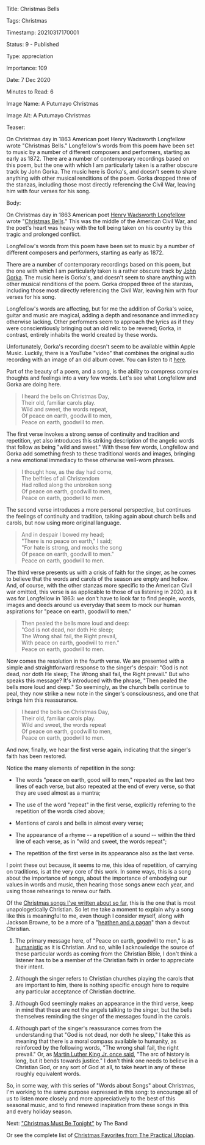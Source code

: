 Title:  Christmas Bells

Tags:   Christmas

Timestamp: 20210317170001

Status: 9 - Published

Type:   appreciation

Importance: 109

Date:   7 Dec 2020

Minutes to Read: 6

Image Name: A Putumayo Christmas

Image Alt: A Putumayo Christmas

Teaser: 

On Christmas day in 1863 American poet Henry Wadsworth Longfellow wrote "Christmas Bells." Longfellow's words from this poem have been set to music by a number of different composers and performers, starting as early as 1872. There are a number of contemporary recordings based on this poem, but the one with which I am particularly taken is a rather obscure track by John Gorka. The music here is Gorka's, and doesn't seem to share anything with other musical renditions of the poem. Gorka dropped three of the stanzas, including those most directly referencing the Civil War, leaving him with four verses for his song. 


Body: 

On Christmas day in 1863 American poet [Henry Wadsworth Longfellow][hwl] wrote "[Christmas Bells][cb]." This was the middle of the American Civil War, and the poet's heart was heavy with the toll being taken on his country by this tragic and prolonged conflict. 

Longfellow's words from this poem have been set to music by a number of different composers and performers, starting as early as 1872.

There are a number of contemporary recordings based on this poem, but the one with which I am particularly taken is a rather obscure track by [John Gorka][jg]. The music here is Gorka's, and doesn't seem to share anything with other musical renditions of the poem. Gorka dropped three of the stanzas, including those most directly referencing the Civil War, leaving him with four verses for his song. 

Longfellow's words are affecting, but for me the addition of Gorka's voice, guitar and music are magical, adding a depth and resonance and immediacy otherwise lacking. Other performers seem to approach the lyrics as if they were conscientiously bringing out an old relic to be revered; Gorka, in contrast, entirely inhabits the world created by these words. 

Unfortunately, Gorka's recording doesn't seem to be available within Apple Music. Luckily, there is a YouTube "video" that combines the original audio recording with an image of an old album cover. You can listen to it [here][yt].

Part of the beauty of a poem, and a song, is the ability to compress complex thoughts and feelings into a very few words. Let's see what Longfellow and Gorka are doing here. 

> I heard the bells on Christmas Day,  
> Their old, familiar carols play.  
> Wild and sweet, the words repeat,  
> Of peace on earth, goodwill to men,  
> Peace on earth, goodwill to men.

The first verse invokes a strong sense of continuity and tradition and repetition, yet also introduces this striking description of the angelic words that follow as being "wild and sweet." With these few words, Longfellow and Gorka add something fresh to these traditional words and images, bringing a new emotional immediacy to these otherwise well-worn phrases.

> I thought how, as the day had come,  
> The belfries of all Christendom  
> Had rolled along the unbroken song  
> Of peace on earth, goodwill to men,  
> Peace on earth, goodwill to men.

The second verse introduces a more personal perspective, but continues the feelings of continuity and tradition, talking again about church bells and carols, but now using more original language. 

> And in despair I bowed my head;  
> "There is no peace on earth," I said;  
> "For hate is strong, and mocks the song  
> Of peace on earth, goodwill to men."  
> Peace on earth, goodwill to men.

The third verse presents us with a crisis of faith for the singer, as he comes to believe that the words and carols of the season are empty and hollow. And, of course, with the other stanzas more specific to the American Civil war omitted, this verse is as applicable to those of us listening in 2020, as it was for Longfellow in 1863: we don't have to look far to find people, words, images and deeds around us everyday that seem to mock our human aspirations for "peace on earth, goodwill to men."

> Then pealed the bells more loud and deep:  
> "God is not dead, nor doth He sleep;  
> The Wrong shall fail, the Right prevail,  
> With peace on earth, goodwill to men."  
> Peace on earth, goodwill to men.

Now comes the resolution in the fourth verse. We are presented with a simple and straightforward response to the singer's despair: "God is not dead, nor doth He sleep; The Wrong shall fail, the Right prevail." But who speaks this message? It's introduced with the phrase, "Then pealed the bells more loud and deep." So seemingly, as the church bells continue to peal, they now strike a new note in the singer's consciousness, and one that brings him this reassurance. 

> I heard the bells on Christmas Day,  
> Their old, familiar carols play.  
> Wild and sweet, the words repeat  
> Of peace on earth, goodwill to men,  
> Peace on earth, goodwill to men. 

And now, finally, we hear the first verse again, indicating that the singer's faith has been restored. 

Notice the many elements of repetition in the song:

* The words "peace on earth, good will to men," repeated as the last two lines of each verse, but also repeated at the end of every verse, so that they are used almost as a mantra; 

* The use of the word "repeat" in the first verse, explicitly referring to the repetition of the words cited above;

* Mentions of carols and bells in almost every verse;

* The appearance of a rhyme -- a repetition of a sound -- within the third line of each verse, as in "wild and sweet, the words repeat";

* The repetition of the first verse in its appearance also as the last verse. 

I point these out because, it seems to me, this idea of repetition, of carrying on traditions, is at the very core of this work. In some ways, this is a song about the importance of songs, about the importance of embodying our values in words and music, then hearing those songs anew each year, and using those rehearings to renew our faith.  

Of the [Christmas songs I've written about so far][xmasfavs], this is the one that is most unapologetically Christian. So let me take a moment to explain why a song like this is meaningful to me, even though I consider myself, along with Jackson Browne, to be a more of a "[heathen and a pagan][rj]" than a devout Christian. 

1. The primary message here, of "Peace on earth, goodwill to men," is as [humanistic][hu] as it is Christian. And so, while I acknowledge the source of these particular words as coming from the Christian Bible, I don't think a listener has to be a member of the Christian faith in order to appreciate their intent. 

2. Although the singer refers to Christian churches playing the carols that are important to him, there is nothing specific enough here to require any particular acceptance of Christian doctrine. 

3. Although God seemingly makes an appearance in the third verse, keep in mind that these are not the angels talking to the singer, but the bells themselves reminding the singer of the messages found in the carols.

4. Although part of the singer's reassurance comes from the understanding that "God is not dead, nor doth he sleep," I take this as meaning that there is a moral compass available to humanity, as reinforced by the following words, "The wrong shall fail, the right prevail." Or, as [Martin Luther King Jr. once said][arc], "The arc of history is long, but it bends towards justice." I don't think one needs to believe in a Christian God, or any sort of God at all, to take heart in any of these roughly equivalent words. 

So, in some way, with this series of "Words about Songs" about Christmas, I'm working to the same purpose expressed in this song: to encourage all of us to listen more closely and more appreciatively to the best of this seasonal music, and to find renewed inspiration from these songs in this and every holiday season. 

Next: ["Christmas Must Be Tonight"](christmas-must-be-tonight.html) by The Band

Or see the complete list of [Christmas Favorites from The Practical Utopian](christmas-favorites-from-the-practical-utopian.html).

[arc]: ../../quotes/the-arc-of-history.html
[cb]: https://www.poets.org/poetsorg/poem/christmas-bells
[hu]: ../../tags/humanism.html
[hwl]: https://en.wikipedia.org/wiki/Henry_Wadsworth_Longfellow
[jg]: https://en.wikipedia.org/wiki/John_Gorka
[rj]: the-rebel-jesus-song-by-jackson-browne.html
[yt]: https://youtu.be/F2nxeACcW3I
[xmasfavs]: christmas-favorites-from-the-practical-utopian.html
